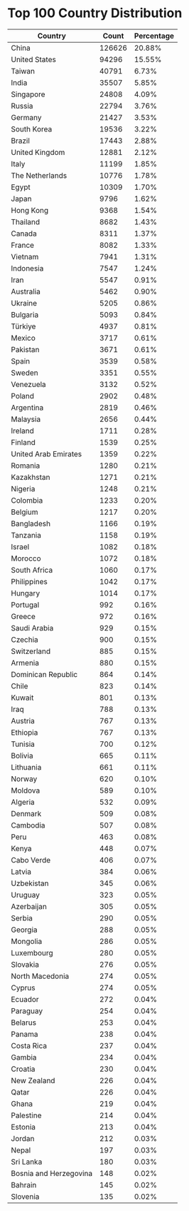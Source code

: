 # Top 100 Country Distribution
| Country | Count | Percentage |
|----|----|----|
| China | 126626 | 20.88% |
| United States | 94296 | 15.55% |
| Taiwan | 40791 | 6.73% |
| India | 35507 | 5.85% |
| Singapore | 24808 | 4.09% |
| Russia | 22794 | 3.76% |
| Germany | 21427 | 3.53% |
| South Korea | 19536 | 3.22% |
| Brazil | 17443 | 2.88% |
| United Kingdom | 12881 | 2.12% |
| Italy | 11199 | 1.85% |
| The Netherlands | 10776 | 1.78% |
| Egypt | 10309 | 1.70% |
| Japan | 9796 | 1.62% |
| Hong Kong | 9368 | 1.54% |
| Thailand | 8682 | 1.43% |
| Canada | 8311 | 1.37% |
| France | 8082 | 1.33% |
| Vietnam | 7941 | 1.31% |
| Indonesia | 7547 | 1.24% |
| Iran | 5547 | 0.91% |
| Australia | 5462 | 0.90% |
| Ukraine | 5205 | 0.86% |
| Bulgaria | 5093 | 0.84% |
| Türkiye | 4937 | 0.81% |
| Mexico | 3717 | 0.61% |
| Pakistan | 3671 | 0.61% |
| Spain | 3539 | 0.58% |
| Sweden | 3351 | 0.55% |
| Venezuela | 3132 | 0.52% |
| Poland | 2902 | 0.48% |
| Argentina | 2819 | 0.46% |
| Malaysia | 2656 | 0.44% |
| Ireland | 1711 | 0.28% |
| Finland | 1539 | 0.25% |
| United Arab Emirates | 1359 | 0.22% |
| Romania | 1280 | 0.21% |
| Kazakhstan | 1271 | 0.21% |
| Nigeria | 1248 | 0.21% |
| Colombia | 1233 | 0.20% |
| Belgium | 1217 | 0.20% |
| Bangladesh | 1166 | 0.19% |
| Tanzania | 1158 | 0.19% |
| Israel | 1082 | 0.18% |
| Morocco | 1072 | 0.18% |
| South Africa | 1060 | 0.17% |
| Philippines | 1042 | 0.17% |
| Hungary | 1014 | 0.17% |
| Portugal | 992 | 0.16% |
| Greece | 972 | 0.16% |
| Saudi Arabia | 929 | 0.15% |
| Czechia | 900 | 0.15% |
| Switzerland | 885 | 0.15% |
| Armenia | 880 | 0.15% |
| Dominican Republic | 864 | 0.14% |
| Chile | 823 | 0.14% |
| Kuwait | 801 | 0.13% |
| Iraq | 788 | 0.13% |
| Austria | 767 | 0.13% |
| Ethiopia | 767 | 0.13% |
| Tunisia | 700 | 0.12% |
| Bolivia | 665 | 0.11% |
| Lithuania | 661 | 0.11% |
| Norway | 620 | 0.10% |
| Moldova | 589 | 0.10% |
| Algeria | 532 | 0.09% |
| Denmark | 509 | 0.08% |
| Cambodia | 507 | 0.08% |
| Peru | 463 | 0.08% |
| Kenya | 448 | 0.07% |
| Cabo Verde | 406 | 0.07% |
| Latvia | 384 | 0.06% |
| Uzbekistan | 345 | 0.06% |
| Uruguay | 323 | 0.05% |
| Azerbaijan | 305 | 0.05% |
| Serbia | 290 | 0.05% |
| Georgia | 288 | 0.05% |
| Mongolia | 286 | 0.05% |
| Luxembourg | 280 | 0.05% |
| Slovakia | 276 | 0.05% |
| North Macedonia | 274 | 0.05% |
| Cyprus | 274 | 0.05% |
| Ecuador | 272 | 0.04% |
| Paraguay | 254 | 0.04% |
| Belarus | 253 | 0.04% |
| Panama | 238 | 0.04% |
| Costa Rica | 237 | 0.04% |
| Gambia | 234 | 0.04% |
| Croatia | 230 | 0.04% |
| New Zealand | 226 | 0.04% |
| Qatar | 226 | 0.04% |
| Ghana | 219 | 0.04% |
| Palestine | 214 | 0.04% |
| Estonia | 213 | 0.04% |
| Jordan | 212 | 0.03% |
| Nepal | 197 | 0.03% |
| Sri Lanka | 180 | 0.03% |
| Bosnia and Herzegovina | 148 | 0.02% |
| Bahrain | 145 | 0.02% |
| Slovenia | 135 | 0.02% |
